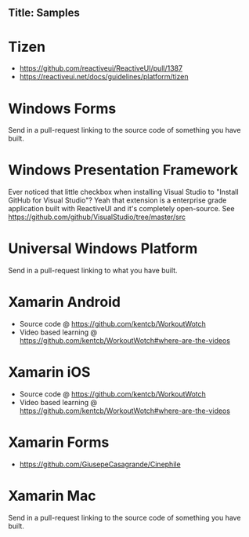 Title: Samples
---


# Tizen

* https://github.com/reactiveui/ReactiveUI/pull/1387
* https://reactiveui.net/docs/guidelines/platform/tizen

# Windows Forms

Send in a pull-request linking to the source code of something you have built.

# Windows Presentation Framework

Ever noticed that little checkbox when installing Visual Studio to "Install GitHub for Visual Studio"? Yeah that extension is a enterprise grade application built with ReactiveUI and it's completely open-source. See https://github.com/github/VisualStudio/tree/master/src 

# Universal Windows Platform

Send in a pull-request linking to what you have built.

# Xamarin Android

* Source code @ https://github.com/kentcb/WorkoutWotch
* Video based learning @ https://github.com/kentcb/WorkoutWotch#where-are-the-videos

# Xamarin iOS

* Source code @ https://github.com/kentcb/WorkoutWotch
* Video based learning @ https://github.com/kentcb/WorkoutWotch#where-are-the-videos

# Xamarin Forms

* https://github.com/GiusepeCasagrande/Cinephile

# Xamarin Mac

Send in a pull-request linking to the source code of something you have built.
